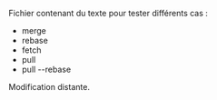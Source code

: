 Fichier contenant du texte pour tester différents cas :
 - merge
 - rebase
 - fetch
 - pull
 - pull --rebase

Modification distante.
